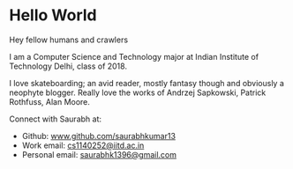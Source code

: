 # Hello World

Hey fellow humans and crawlers

I am a Computer Science and Technology major at Indian Institute of Technology Delhi, class of 2018.

I love skateboarding; an avid reader, mostly fantasy though and obviously a neophyte blogger. Really love the works of Andrzej Sapkowski, Patrick Rothfuss, Alan Moore. 

Connect with Saurabh at:

* Github: www.github.com/saurabhkumar13
* Work email: cs1140252@iitd.ac.in
* Personal email: saurabhk1396@gmail.com

